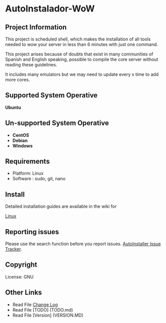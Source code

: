 # AutoInstalador-WoW

## Project Information
This project is scheduled shell, which makes the installation of all tools needed to wow your server 
in less than 6 minutes with just one command.

This project arises because of doubts that exist in many communities of Spanish and English speaking, 
possible to compile the core server without reading these guidelines.

It includes many emulators but we may need to update every x time to add more cores.

## Supported System Operative
**Ubuntu**


## Un-supported System Operative

+ **CentOS**
+ **Debian**
+ **Windows** 


## Requirements
+ Platform: Linux
+ Software : sudo, git, nano

## Install
Detailed installation guides are available in the wiki for

[Linux](https://github.com/sayghteight/AutoInstalador-ZoneWoW/wiki) 


## Reporting issues
Please use the search function before you report issues.
[AutoInstaller Issue Tracker](https://github.com/sayghteight/AutoInstalador-ZoneWoW/issues).

## Copyright
License:  GNU 


## Other Links
+ Read File [Change Log](Changelog.md)
+ Read File [TODO] (TODO.md)
+ Read File [Version] (VERSION.MD)
